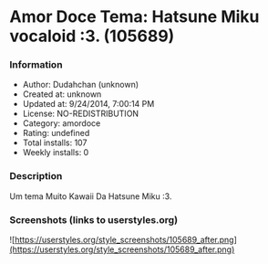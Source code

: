 # Amor Doce Tema: Hatsune Miku vocaloid :3. (105689)

### Information
- Author: Dudahchan (unknown)
- Created at: unknown
- Updated at: 9/24/2014, 7:00:14 PM
- License: NO-REDISTRIBUTION
- Category: amordoce
- Rating: undefined
- Total installs: 107
- Weekly installs: 0


### Description
Um tema Muito Kawaii Da Hatsune Miku :3.


### Screenshots (links to userstyles.org)
![https://userstyles.org/style_screenshots/105689_after.png](https://userstyles.org/style_screenshots/105689_after.png)


